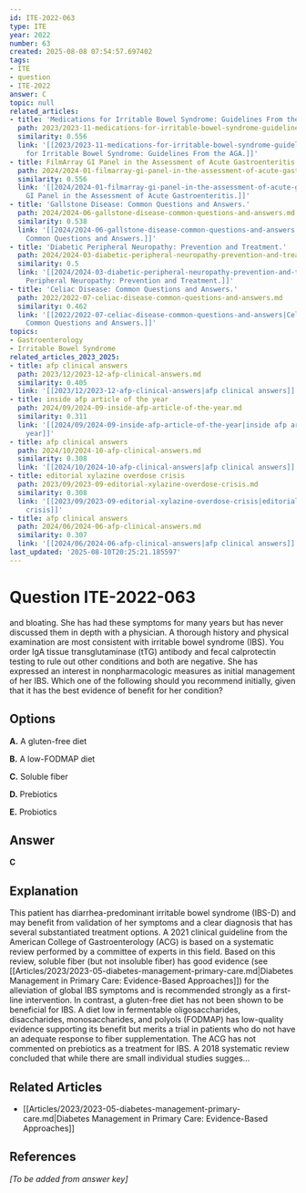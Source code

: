 ```yaml
---
id: ITE-2022-063
type: ITE
year: 2022
number: 63
created: 2025-08-08 07:54:57.697402
tags:
- ITE
- question
- ITE-2022
answer: C
topic: null
related_articles:
- title: 'Medications for Irritable Bowel Syndrome: Guidelines From the AGA.'
  path: 2023/2023-11-medications-for-irritable-bowel-syndrome-guidelines-from-the.md
  similarity: 0.556
  link: '[[2023/2023-11-medications-for-irritable-bowel-syndrome-guidelines-from-the|Medications
    for Irritable Bowel Syndrome: Guidelines From the AGA.]]'
- title: FilmArray GI Panel in the Assessment of Acute Gastroenteritis.
  path: 2024/2024-01-filmarray-gi-panel-in-the-assessment-of-acute-gastroenteriti.md
  similarity: 0.556
  link: '[[2024/2024-01-filmarray-gi-panel-in-the-assessment-of-acute-gastroenteriti|FilmArray
    GI Panel in the Assessment of Acute Gastroenteritis.]]'
- title: 'Gallstone Disease: Common Questions and Answers.'
  path: 2024/2024-06-gallstone-disease-common-questions-and-answers.md
  similarity: 0.538
  link: '[[2024/2024-06-gallstone-disease-common-questions-and-answers|Gallstone Disease:
    Common Questions and Answers.]]'
- title: 'Diabetic Peripheral Neuropathy: Prevention and Treatment.'
  path: 2024/2024-03-diabetic-peripheral-neuropathy-prevention-and-treatment.md
  similarity: 0.5
  link: '[[2024/2024-03-diabetic-peripheral-neuropathy-prevention-and-treatment|Diabetic
    Peripheral Neuropathy: Prevention and Treatment.]]'
- title: 'Celiac Disease: Common Questions and Answers.'
  path: 2022/2022-07-celiac-disease-common-questions-and-answers.md
  similarity: 0.462
  link: '[[2022/2022-07-celiac-disease-common-questions-and-answers|Celiac Disease:
    Common Questions and Answers.]]'
topics:
- Gastroenterology
- Irritable Bowel Syndrome
related_articles_2023_2025:
- title: afp clinical answers
  path: 2023/12/2023-12-afp-clinical-answers.md
  similarity: 0.405
  link: '[[2023/12/2023-12-afp-clinical-answers|afp clinical answers]]'
- title: inside afp article of the year
  path: 2024/09/2024-09-inside-afp-article-of-the-year.md
  similarity: 0.311
  link: '[[2024/09/2024-09-inside-afp-article-of-the-year|inside afp article of the
    year]]'
- title: afp clinical answers
  path: 2024/10/2024-10-afp-clinical-answers.md
  similarity: 0.308
  link: '[[2024/10/2024-10-afp-clinical-answers|afp clinical answers]]'
- title: editorial xylazine overdose crisis
  path: 2023/09/2023-09-editorial-xylazine-overdose-crisis.md
  similarity: 0.308
  link: '[[2023/09/2023-09-editorial-xylazine-overdose-crisis|editorial xylazine overdose
    crisis]]'
- title: afp clinical answers
  path: 2024/06/2024-06-afp-clinical-answers.md
  similarity: 0.307
  link: '[[2024/06/2024-06-afp-clinical-answers|afp clinical answers]]'
last_updated: '2025-08-10T20:25:21.185597'
---
```


# Question ITE-2022-063

and bloating. She has had these symptoms for many years but has never discussed them in depth with a physician. A thorough history and physical examination are most consistent with irritable bowel syndrome (IBS). You order IgA tissue transglutaminase (tTG) antibody and fecal calprotectin testing to rule out other conditions and both are negative. She has expressed an interest in nonpharmacologic measures as initial management of her IBS. Which one of the following should you recommend initially, given that it has the best evidence of benefit for her condition?

## Options

**A.** A gluten-free diet

**B.** A low-FODMAP diet

**C.** Soluble fiber

**D.** Prebiotics

**E.** Probiotics

## Answer

**C**

## Explanation

This patient has diarrhea-predominant irritable bowel syndrome (IBS-D) and may benefit from validation
of her symptoms and a clear diagnosis that has several substantiated treatment options. A 2021 clinical
guideline from the American College of Gastroenterology (ACG) is based on a systematic review
performed by a committee of experts in this field. Based on this review, soluble fiber (but not insoluble
fiber) has good evidence (see [[Articles/2023/2023-05-diabetes-management-primary-care.md|Diabetes Management in Primary Care: Evidence-Based Approaches]]) for the alleviation of global IBS symptoms and is recommended strongly as a
first-line intervention. In contrast, a gluten-free diet has not been shown to be beneficial for IBS. A diet
low in fermentable oligosaccharides, disaccharides, monosaccharides, and polyols (FODMAP) has
low-quality evidence supporting its benefit but merits a trial in patients who do not have an adequate
response to fiber supplementation. The ACG has not commented on prebiotics as a treatment for IBS. A
2018 systematic review concluded that while there are small individual studies sugges...



## Related Articles

- [[Articles/2023/2023-05-diabetes-management-primary-care.md|Diabetes Management in Primary Care: Evidence-Based Approaches]]

## References

*[To be added from answer key]*
